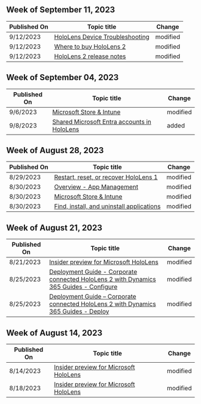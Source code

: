 <!-- This file is generated automatically each week. Changes made to this file will be overwritten.-->



## Week of September 11, 2023


| Published On |Topic title | Change |
|------|------------|--------|
| 9/12/2023 | [HoloLens Device Troubleshooting](/hololens/hololens-troubleshooting) | modified |
| 9/12/2023 | [Where to buy HoloLens 2](/hololens/hololens2-purchase) | modified |
| 9/12/2023 | [HoloLens 2 release notes](/hololens/hololens-release-notes) | modified |


## Week of September 04, 2023


| Published On |Topic title | Change |
|------|------------|--------|
| 9/6/2023 | [Microsoft Store & Intune](/hololens/app-deploy-store-business) | modified |
| 9/8/2023 | [Shared Microsoft Entra accounts in HoloLens](/hololens/shared-aad-accounts) | added |


## Week of August 28, 2023


| Published On |Topic title | Change |
|------|------------|--------|
| 8/29/2023 | [Restart, reset, or recover HoloLens 1](/hololens/hololens1-recovery) | modified |
| 8/30/2023 | [Overview - App Management](/hololens/app-deploy-overview) | modified |
| 8/30/2023 | [Microsoft Store & Intune](/hololens/app-deploy-store-business) | modified |
| 8/30/2023 | [Find, install, and uninstall applications](/hololens/holographic-store-apps) | modified |


## Week of August 21, 2023


| Published On |Topic title | Change |
|------|------------|--------|
| 8/21/2023 | [Insider preview for Microsoft HoloLens](/hololens/hololens-insider) | modified |
| 8/25/2023 | [Deployment Guide - Corporate connected HoloLens 2 with Dynamics 365 Guides - Configure](/hololens/hololens2-corp-connected-configure) | modified |
| 8/25/2023 | [Deployment Guide – Corporate connected HoloLens 2 with Dynamics 365 Guides - Deploy](/hololens/hololens2-corp-connected-deploy) | modified |


## Week of August 14, 2023


| Published On |Topic title | Change |
|------|------------|--------|
| 8/14/2023 | [Insider preview for Microsoft HoloLens](/hololens/hololens-insider) | modified |
| 8/18/2023 | [Insider preview for Microsoft HoloLens](/hololens/hololens-insider) | modified |
